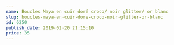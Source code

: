 ```yaml
---
name: Boucles Maya en cuir doré croco/ noir glitter/ or blanc
slug: boucles-maya-en-cuir-dore-croco-noir-glitter-or-blanc
id: 6250
publish_date: 2019-02-20 21:15:10
price: 35
---
```

